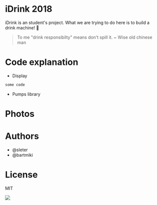 # iDrink 2018

iDrink is an student's project. 
What we are trying to do here is to build a drink machine! :tropical_drink:

> To me "drink responsibilty" means don't spill it.
~ Wise old chinese man

# Code explanation
- Display
```sh
some code
```

- Pumps library

# Photos

# Authors
- @sleter 
- @bartmiki

# License
MIT

![](http://eduroam.put.poznan.pl/images/put3_logo.png) 
